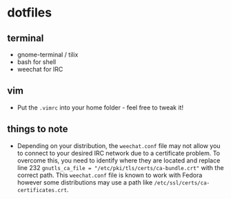 # dotfiles

## terminal
* gnome-terminal / tilix
* bash for shell
* weechat for IRC

## vim
* Put the `.vimrc` into your home folder - feel free to tweak it!

## things to note
* Depending on your distribution, the `weechat.conf` file may not allow you to connect to your desired IRC network due to a certificate problem. To overcome this, you need to identify where they are located and replace line 232 `gnutls_ca_file = "/etc/pki/tls/certs/ca-bundle.crt"` with the correct path. This `weechat.conf` file is known to work with Fedora however some distributions may use a path like `/etc/ssl/certs/ca-certificates.crt`.
